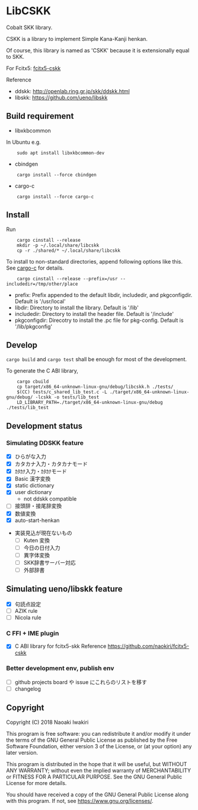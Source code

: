 

# LibCSKK

Cobalt SKK library.

CSKK is a library to implement Simple Kana-Kanji henkan.

Of course, this library is named as 'CSKK' because it is extensionally equal to SKK.

For Fcitx5: [fcitx5-cskk](https://github.com/naokiri/fcitx5-cskk )

Reference
- ddskk: http://openlab.ring.gr.jp/skk/ddskk.html
- libskk: https://github.com/ueno/libskk

## Build requirement

- libxkbcommon

In Ubuntu e.g.

```shell
    sudo apt install libxkbcommon-dev
```

- cbindgen

```shell
    cargo install --force cbindgen
```

- cargo-c

```shell
    cargo install --force cargo-c
```

## Install

Run

```shell
    cargo cinstall --release
    mkdir -p ~/.local/share/libcskk
    cp -r ./shared/* ~/.local/share/libcskk
```

To install to non-standard directories, append following options like this. See
[cargo-c](https://github.com/lu-zero/cargo-c)  for details.

```shell
    cargo cinstall --release --prefix=/usr --includedir=/tmp/other/place
```

- prefix: Prefix appended to the default libdir, includedir, and pkgconfigdir. Default is '/usr/local'
- libdir: Directory to install the library. Default is '/lib'
- includedir: Directory to install the header file. Default is '/include'
- pkgconfigdir: Direcotry to install the .pc file for pkg-config. Default is '/lib/pkgconfig'

## Develop

`cargo build` and `cargo test` shall be enough for most of the development.

To generate the C ABI library,

```shell
    cargo cbuild 
    cp target/x86_64-unknown-linux-gnu/debug/libcskk.h ./tests/
    $(CC) tests/c_shared_lib_test.c -L ./target/x86_64-unknown-linux-gnu/debug/ -lcskk -o tests/lib_test
    LD_LIBRARY_PATH=./target/x86_64-unknown-linux-gnu/debug ./tests/lib_test
```

## Development status

### Simulating DDSKK feature

- [x] ひらがな入力
- [x] カタカナ入力・カタカナモード
- [x] ｶﾀｶﾅ入力・ｶﾀｶﾅモード
- [x] Basic 漢字変換
- [x] static dictionary
- [x] user dictionary
    - not ddskk compatible
- [ ] 接頭辞・接尾辞変換
- [x] 数値変換
- [x] auto-start-henkan   
- 実装見込が現在ないもの
    - [ ] Kuten 変換
    - [ ] 今日の日付入力
    - [ ] 異字体変換
    - [ ] SKK辞書サーバー対応
    - [ ] 外部辞書

## Simulating ueno/libskk feature

- [x] 句読点設定
- [ ] AZIK rule
- [ ] Nicola rule

### C FFI + IME plugin

- [x] C ABI library for fcitx5-skk
  Reference https://github.com/naokiri/fcitx5-cskk

### Better development env, publish env

- [ ] github projects board や issue にこれらのリストを移す
- [ ] changelog

## Copyright

Copyright (C) 2018 Naoaki Iwakiri

This program is free software: you can redistribute it and/or modify it under the terms of the GNU General Public
License as published by the Free Software Foundation, either version 3 of the License, or
(at your option) any later version.

This program is distributed in the hope that it will be useful, but WITHOUT ANY WARRANTY; without even the implied
warranty of MERCHANTABILITY or FITNESS FOR A PARTICULAR PURPOSE. See the GNU General Public License for more details.

You should have received a copy of the GNU General Public License along with this program. If not,
see <https://www.gnu.org/licenses/>.

